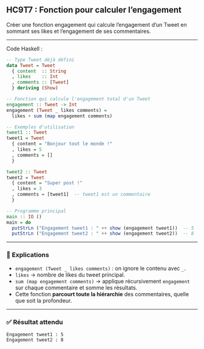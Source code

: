 ## HC9T7 : Fonction pour calculer l’engagement

Créer une fonction engagement qui calcule l’engagement d’un Tweet en sommant ses likes et l’engagement de ses commentaires.

---

Code Haskell :

```haskell
-- Type Tweet déjà défini
data Tweet = Tweet
  { content  :: String
  , likes    :: Int
  , comments :: [Tweet]
  } deriving (Show)

-- Fonction qui calcule l'engagement total d'un Tweet
engagement :: Tweet -> Int
engagement (Tweet _ likes comments) =
  likes + sum (map engagement comments)

-- Exemples d'utilisation
tweet1 :: Tweet
tweet1 = Tweet
  { content = "Bonjour tout le monde !"
  , likes = 5
  , comments = []
  }

tweet2 :: Tweet
tweet2 = Tweet
  { content = "Super post !"
  , likes = 3
  , comments = [tweet1]  -- tweet1 est un commentaire
  }

-- Programme principal
main :: IO ()
main = do
  putStrLn ("Engagement tweet1 : " ++ show (engagement tweet1))  -- 5
  putStrLn ("Engagement tweet2 : " ++ show (engagement tweet2))  -- 8
```

---

### 🔎 Explications

* `engagement (Tweet _ likes comments)` : on ignore le contenu avec `_`.
* `likes` → nombre de likes du tweet principal.
* `sum (map engagement comments)` → applique récursivement `engagement` sur chaque commentaire et somme les résultats.
* Cette fonction **parcourt toute la hiérarchie** des commentaires, quelle que soit la profondeur.

---

### ✅ Résultat attendu

```
Engagement tweet1 : 5
Engagement tweet2 : 8
```

